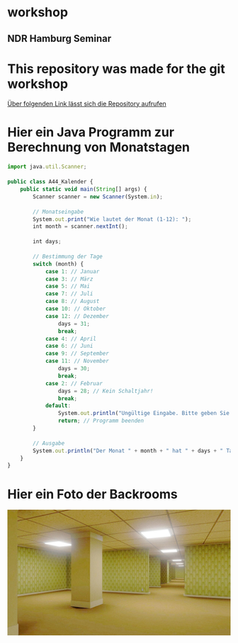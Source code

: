 # workshop

## NDR Hamburg Seminar

This repository was made for the git workshop
=============================================

[Über folgenden Link lässt sich die Repository aufrufen](https://github.com/SoFarAway64/workshop)

Hier ein Java Programm zur Berechnung von Monatstagen
===================================================== 

```javascript
import java.util.Scanner;

public class A44_Kalender {
    public static void main(String[] args) {
        Scanner scanner = new Scanner(System.in);

        // Monatseingabe
        System.out.print("Wie lautet der Monat (1-12): ");
        int month = scanner.nextInt();
        
        int days;

        // Bestimmung der Tage
        switch (month) {
            case 1: // Januar
            case 3: // März
            case 5: // Mai
            case 7: // Juli
            case 8: // August
            case 10: // Oktober
            case 12: // Dezember
                days = 31;
                break;
            case 4: // April
            case 6: // Juni
            case 9: // September
            case 11: // November
                days = 30;
                break;
            case 2: // Februar
                days = 28; // Kein Schaltjahr! 
                break;
            default:
                System.out.println("Ungültige Eingabe. Bitte geben Sie eine Zahl zwischen 1 und 12 ein.");
                return; // Programm beenden
        }

        // Ausgabe
        System.out.println("Der Monat " + month + " hat " + days + " Tage.");
    }
}
```

Hier ein Foto der Backrooms 
======================

![alt text](https://github.com/SoFarAway64/workshop/blob/main/Backrooms_model.jpg "Nett hier.")